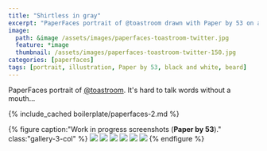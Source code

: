 ```yaml
---
title: "Shirtless in gray"
excerpt: "PaperFaces portrait of @toastroom drawn with Paper by 53 on an iPad."
image: 
  path: &image /assets/images/paperfaces-toastroom-twitter.jpg 
  feature: *image
  thumbnail: /assets/images/paperfaces-toastroom-twitter-150.jpg
categories: [paperfaces]
tags: [portrait, illustration, Paper by 53, black and white, beard]
---
```


PaperFaces portrait of [@toastroom](https://twitter.com/toastroom). It's hard to talk words without a mouth…

{% include_cached boilerplate/paperfaces-2.md %}

{% figure caption:"Work in progress screenshots (**Paper by 53**)." class:"gallery-3-col" %}
[![](/assets/images/paperfaces-toastroom-process-1-600.jpg)](/assets/images/paperfaces-toastroom-process-1-lg.jpg)
[![](/assets/images/paperfaces-toastroom-process-2-600.jpg)](/assets/images/paperfaces-toastroom-process-2-lg.jpg)
[![](/assets/images/paperfaces-toastroom-process-3-600.jpg)](/assets/images/paperfaces-toastroom-process-3-lg.jpg)
[![](/assets/images/paperfaces-toastroom-process-4-600.jpg)](/assets/images/paperfaces-toastroom-process-4-lg.jpg)
[![](/assets/images/paperfaces-toastroom-process-5-600.jpg)](/assets/images/paperfaces-toastroom-process-5-lg.jpg)
[![](/assets/images/paperfaces-toastroom-process-6-600.jpg)](/assets/images/paperfaces-toastroom-process-6-lg.jpg)
{% endfigure %}
